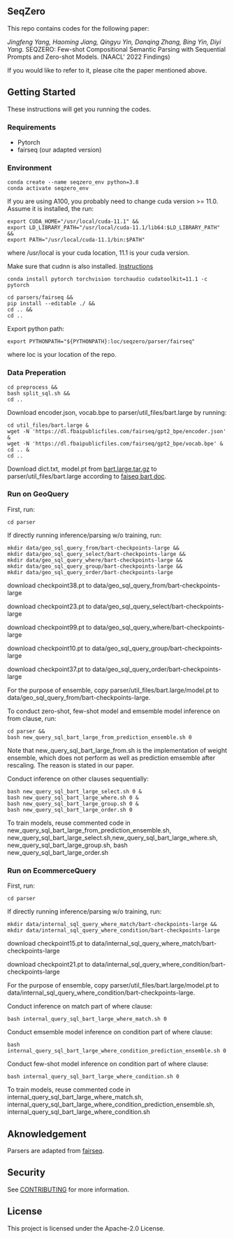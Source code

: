 ## SeqZero

This repo contains codes for the following paper: 

*Jingfeng Yang, Haoming Jiang, Qingyu Yin, Danqing Zhang, Bing Yin, Diyi Yang.* SEQZERO: Few-shot Compositional Semantic Parsing with Sequential Prompts and Zero-shot Models. (NAACL' 2022 Findings)

If you would like to refer to it, please cite the paper mentioned above. 


## Getting Started
These instructions will get you running the codes.

### Requirements
* Pytorch 
* fairseq (our adapted version)

### Environment

```
conda create --name seqzero_env python=3.8
conda activate seqzero_env
```

If you are using A100, you probably need to change cuda version >= 11.0. Assume it is installed, the run:
```
export CUDA_HOME="/usr/local/cuda-11.1" &&
export LD_LIBRARY_PATH="/usr/local/cuda-11.1/lib64:$LD_LIBRARY_PATH" &&
export PATH="/usr/local/cuda-11.1/bin:$PATH"
```
where /usr/local is your cuda location, 11.1 is your cuda version. 

Make sure that cudnn is also installed. [Instructions](https://docs.nvidia.com/deeplearning/cudnn/install-guide/index.html#installlinux-tar)

```
conda install pytorch torchvision torchaudio cudatoolkit=11.1 -c pytorch
```

```
cd parsers/fairseq &&
pip install --editable ./ &&
cd .. &&
cd ..
```

Export python path:
```
export PYTHONPATH="${PYTHONPATH}:loc/seqzero/parser/fairseq"
```
where loc is your location of the repo.

### Data Preperation
```
cd preprocess &&
bash split_sql.sh &&
cd .. 
```

Download encoder.json, vocab.bpe to parser/util_files/bart.large by running:
```
cd util_files/bart.large &
wget -N 'https://dl.fbaipublicfiles.com/fairseq/gpt2_bpe/encoder.json' &
wget -N 'https://dl.fbaipublicfiles.com/fairseq/gpt2_bpe/vocab.bpe' &
cd .. &
cd ..
```

Download dict.txt, model.pt from [bart.large.tar.gz](https://dl.fbaipublicfiles.com/fairseq/models/bart.large.tar.gz) to parser/util_files/bart.large according to [faiseq bart doc](https://github.com/facebookresearch/fairseq/blob/main/examples/bart/README.md). 

### Run on GeoQuery

First, run:
```
cd parser
```

If directly running inference/parsing w/o training, run:
```
mkdir data/geo_sql_query_from/bart-checkpoints-large &&
mkdir data/geo_sql_query_select/bart-checkpoints-large &&
mkdir data/geo_sql_query_where/bart-checkpoints-large &&
mkdir data/geo_sql_query_group/bart-checkpoints-large &&
mkdir data/geo_sql_query_order/bart-checkpoints-large 
```
download checkpoint38.pt to data/geo_sql_query_from/bart-checkpoints-large

download checkpoint23.pt to data/geo_sql_query_select/bart-checkpoints-large

download checkpoint99.pt to data/geo_sql_query_where/bart-checkpoints-large

download checkpoint10.pt to data/geo_sql_query_group/bart-checkpoints-large

download checkpoint37.pt to data/geo_sql_query_order/bart-checkpoints-large 


For the purpose of ensemble, copy parser/util_files/bart.large/model.pt to data/geo_sql_query_from/bart-checkpoints-large.

To conduct zero-shot, few-shot model and emsemble model inference on from clause, run:
```
cd parser &&
bash new_query_sql_bart_large_from_prediction_ensemble.sh 0
```
Note that new_query_sql_bart_large_from.sh is the implementation of weight ensemble, which does not perform as well as prediction emsemble after rescaling. The reason is stated in our paper.

Conduct inference on other clauses sequentially:

```
bash new_query_sql_bart_large_select.sh 0 &
bash new_query_sql_bart_large_where.sh 0 &
bash new_query_sql_bart_large_group.sh 0 &
bash new_query_sql_bart_large_order.sh 0
```

To train models, reuse commented code in new_query_sql_bart_large_from_prediction_ensemble.sh, new_query_sql_bart_large_select.sh,new_query_sql_bart_large_where.sh, new_query_sql_bart_large_group.sh,
bash new_query_sql_bart_large_order.sh

### Run on EcommerceQuery

First, run:
```
cd parser
```

If directly running inference/parsing w/o training, run:
```
mkdir data/internal_sql_query_where_match/bart-checkpoints-large &&
mkdir data/internal_sql_query_where_condition/bart-checkpoints-large 
```
download checkpoint15.pt to data/internal_sql_query_where_match/bart-checkpoints-large

download checkpoint21.pt to data/internal_sql_query_where_condition/bart-checkpoints-large

For the purpose of ensemble, copy parser/util_files/bart.large/model.pt to data/internal_sql_query_where_condition/bart-checkpoints-large.

Conduct inference on match part of where clause:
```
bash internal_query_sql_bart_large_where_match.sh 0
```

Conduct emsemble model inference on condition part of where clause:
```
bash internal_query_sql_bart_large_where_condition_prediction_ensemble.sh 0
```

Conduct few-shot model inference on condition part of where clause:
```
bash internal_query_sql_bart_large_where_condition.sh 0
```

To train models, reuse commented code in internal_query_sql_bart_large_where_match.sh, internal_query_sql_bart_large_where_condition_prediction_ensemble.sh, internal_query_sql_bart_large_where_condition.sh



## Aknowledgement

Parsers are adapted from [fairseq](https://github.com/pytorch/fairseq).

## Security

See [CONTRIBUTING](CONTRIBUTING.md#security-issue-notifications) for more information.

## License

This project is licensed under the Apache-2.0 License.

